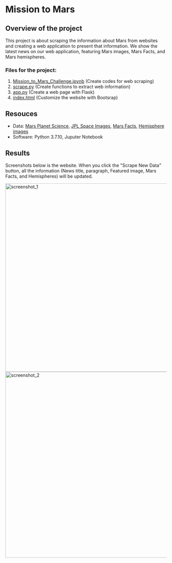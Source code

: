 # Mission to Mars

## Overview of the project
This project is about scraping the information about Mars from websites and creating a web application to present that information. We show the latest news on our web application, featuring Mars images, Mars Facts, and Mars hemispheres.

### Files for the project:
1. [Mission_to_Mars_Challenge.ipynb]() (Create codes for web scraping)
2. [scrape.py](https://github.com/Takomochi/Mission-to-Mars/blob/main/scraping.py) (Create functions to extract web information)
3. [app.py](https://github.com/Takomochi/Mission-to-Mars/blob/main/app.py) (Create a web page with Flask)
4. [index.html]() (Customize the website with Bootsrap)

## Resouces
- Data: [Mars Planet Science](https://redplanetscience.com/), [JPL Space Images](https://spaceimages-mars.com), [Mars Facts](https://galaxyfacts-mars.com), [Hemisphere images](https://marshemispheres.com/)
- Software: Python 3.7.10, Juputer Notebook

## Results
Screenshots below is the website. When you click the "Scrape New Data" button, all the information (News title, paragraph, Featured image, Mars Facts, and Hemispheres) will be updated.

<img width="589" alt="screenshot_1" src="https://user-images.githubusercontent.com/85041697/147887930-5f9f11cb-4d33-4676-9529-ffbf069bdbea.png">
<img width="581" alt="screenshot_2" src="https://user-images.githubusercontent.com/85041697/147887933-ad93fc2d-7f18-4ccb-bb07-9fa98e7fc27a.png">